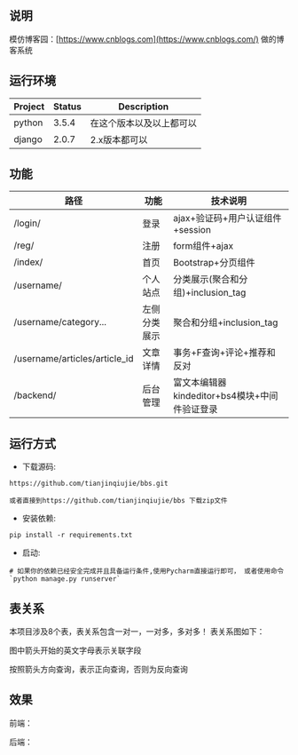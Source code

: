 ## 说明

模仿博客园：[https://www.cnblogs.com](https://www.cnblogs.com/) 做的博客系统

## 运行环境

| Project | Status | Description              |
| ------- | ------ | ------------------------ |
| python  | 3.5.4  | 在这个版本以及以上都可以 |
| django  | 2.0.7  | 2.x版本都可以            |

## 功能

| 路径                          | 功能         | 技术说明                                      |
| ----------------------------- | ------------ | --------------------------------------------- |
| /login/                       | 登录         | ajax+验证码+用户认证组件+session              |
| /reg/                         | 注册         | form组件+ajax                                 |
| /index/                       | 首页         | Bootstrap+分页组件                            |
| /username/                    | 个人站点     | 分类展示(聚合和分组)+inclusion_tag            |
| /username/category...         | 左侧分类展示 | 聚合和分组+inclusion_tag                      |
| /username/articles/article_id | 文章详情     | 事务+F查询+评论+推荐和反对                    |
| /backend/                     | 后台管理     | 富文本编辑器kindeditor+bs4模块+中间件验证登录 |

## 运行方式

- 下载源码:

```
https://github.com/tianjinqiujie/bbs.git

或者直接到https://github.com/tianjinqiujie/bbs 下载zip文件
```

- 安装依赖:

```
pip install -r requirements.txt
```

- 启动:

```
# 如果你的依赖已经安全完成并且具备运行条件,使用Pycharm直接运行即可， 或者使用命令 `python manage.py runserver`
```

## 表关系

本项目涉及8个表，表关系包含一对一，一对多，多对多！ 表关系图如下：



图中箭头开始的英文字母表示关联字段

按照箭头方向查询，表示正向查询，否则为反向查询

## 效果

前端：



后端：

